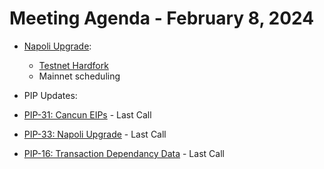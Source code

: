 # Meeting Agenda - February 8, 2024

* [Napoli Upgrade](https://github.com/maticnetwork/Polygon-Improvement-Proposals/blob/main/PIPs/PIP-33.md):
  * [Testnet Hardfork](https://forum.polygon.technology/t/bor-v1-2-4-beta-mumbai-testnet-release/13496)
  *  Mainnet scheduling 

* PIP Updates: 

 * [PIP-31: Cancun EIPs](https://github.com/maticnetwork/Polygon-Improvement-Proposals/blob/main/PIPs/PIP-31.md) - Last Call 
 * [PIP-33: Napoli Upgrade](https://github.com/maticnetwork/Polygon-Improvement-Proposals/blob/main/PIPs/PIP-33.md) - Last Call
 * [PIP-16: Transaction Dependancy Data](https://github.com/maticnetwork/Polygon-Improvement-Proposals/blob/main/PIPs/PIP-16.md) - Last Call
